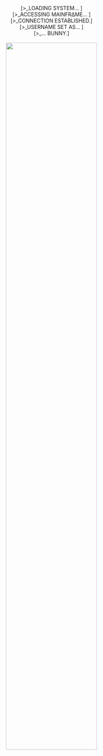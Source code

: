 <div align="center">
[>_LOADING SYSTEM...      ] <br>
[>_ACCESSING MAINFRΔME...  ] <br>
[>_CONNECTION ESTABLISHED.]<br>
[>_USERNAME SET AS... ]<br>
[>_... BUNNY.]

<div>
  <br>
</div>

</div>
<div align="center">
<img src="https://media3.giphy.com/media/v1.Y2lkPTc5MGI3NjExZjV6dmJuMzd1bDgwa2I1czNybWw5Yzl4dHhjZm94ZTg2NDg5cHFteiZlcD12MV9pbnRlcm5hbF9naWZfYnlfaWQmY3Q9Zw/LmZeFxwaWWz10KRNCI/giphy.gif" width="70%"/>
</div>

